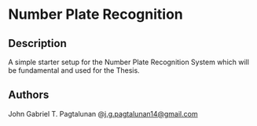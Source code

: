 # Number Plate Recognition

## Description
A simple starter setup for the Number Plate Recognition System which will be fundamental and used for the Thesis. 

## Authors
John Gabriel T. Pagtalunan @j.g.pagtalunan14@gmail.com
